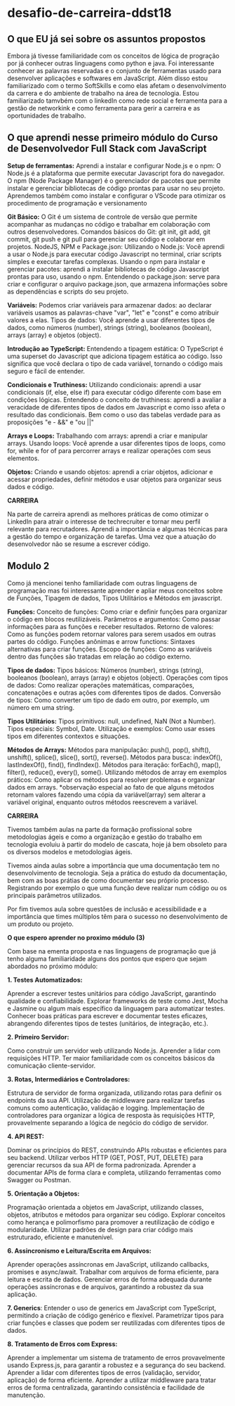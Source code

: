 # desafio-de-carreira-ddst18


## O que EU já sei sobre os assuntos propostos

Embora já tivesse familiaridade com os conceitos de lógica de progração por já conhecer outras linguagens como python e java. Foi interessante conhecer as palavras reservadas e o conjunto de ferramentas usado para desenvolver aplicações e softwares em JavaScript.
Além disso estou familiarizado com o termo SoftSkills e como elas afetam o desenvolvimento da carrera e do ambiente de trabalho na área de tecnologia.
Estou familiarizado tamvbém com o linkedIn como rede social e ferramenta para a gestão de networkink e como ferramenta para gerir a carreira e as oportunidades de trabalho.


## O que aprendi nesse primeiro módulo do Curso de Desenvolvedor Full Stack com JavaScript 

**Setup de ferramentas:**
Aprendi a instalar e configurar Node.js e o npm: O Node.js é a plataforma que permite executar Javascript fora do navegador. O npm (Node Package Manager) é o gerenciador de pacotes que permite instalar e gerenciar bibliotecas de código prontas para usar no seu projeto.
Aprendemos também como instalar e configurar o VScode para otimizar os procedimento de programação e versionamento

**Git Básico:**
O Git é um sistema de controle de versão que permite acompanhar as mudanças no código e trabalhar em colaboração com outros desenvolvedores.
Comandos básicos do Git: git init, git add, git commit, git push e git pull para gerenciar seu código e colaborar em projetos.
NodeJS, NPM e Package.json:
Utilizando o Node.js: Você aprendi a usar o Node.js para executar código Javascript no terminal, criar scripts simples e executar tarefas complexas.
Usando o npm para instalar e gerenciar pacotes: aprendi a instalar bibliotecas de código Javascript prontas para uso, usando o npm.
Entendendo o package.json: serve para criar e configurar o arquivo package.json, que armazena informações sobre as dependências e scripts do seu projeto.

**Variáveis:**
Podemos criar variáveis para armazenar dados: ao declarar variáveis usamos as palavras-chave "var", "let" e "const" e como atribuir valores a elas.
Tipos de dados: Você aprende a usar diferentes tipos de dados, como números (number), strings (string), booleanos (boolean), arrays (array) e objetos (object).

**Introdução ao TypeScript:**
Entendendo a tipagem estática: O TypeScript é uma superset do Javascript que adiciona tipagem estática ao código. Isso significa que você declara o tipo de cada variável, tornando o código mais seguro e fácil de entender.

**Condicionais e Truthiness:**
Utilizando condicionais: aprendi a usar condicionais (if, else, else if) para executar código diferente com base em condições lógicas.
Entendendo o conceito de truthiness: aprendi a avaliar a veracidade de diferentes tipos de dados em Javascript e como isso afeta o resultado das condicionais. Bem como o uso das tabelas verdade para as proposições "e - &&" e "ou ||"

**Arrays e Loops:**
Trabalhando com arrays: aprendi a criar e manipular arrays.
Usando loops: Você aprende a usar diferentes tipos de loops, como for, while e for of para percorrer arrays e realizar operações com seus elementos.

**Objetos:**
Criando e usando objetos: aprendi a criar objetos, adicionar e acessar propriedades, definir métodos e usar objetos para organizar seus dados e código.

**CARREIRA**

Na parte de carreira aprendi as melhores práticas de como otimizar o LinkedIn para atrair o interesse de techrecruiter e tornar meu perfil relevante para recrutadores.
Aprendi a importância e algumas técnicas para a gestão do tempo e organização de tarefas. Uma vez que a atuação do desenvolvedor não se resume a escrever código.

## Modulo 2

Como já mencionei tenho familiaridade com outras linguagens de programação mas foi interessante aprender e apliar meus conceitos sobre de Funções, Tipagem de dados, Tipos Utilitários e Métodos em javascript.

**Funções:**
Conceito de funções: Como criar e definir funções para organizar o código em blocos reutilizáveis.
Parâmetros e argumentos: Como passar informações para as funções e receber resultados.
Retorno de valores: Como as funções podem retornar valores para serem usados em outras partes do código.
Funções anônimas e arrow functions: Sintaxes alternativas para criar funções.
Escopo de funções: Como as variáveis dentro das funções são tratadas em relação ao código externo.

**Tipos de dados:**
Tipos básicos: Números (number), strings (string), booleanos (boolean), arrays (array) e objetos (object).
Operações com tipos de dados: Como realizar operações matemáticas, comparações, concatenações e outras ações com diferentes tipos de dados.
Conversão de tipos: Como converter um tipo de dado em outro, por exemplo, um número em uma string.

**Tipos Utilitários:**
Tipos primitivos: null, undefined, NaN (Not a Number).
Tipos especiais: Symbol, Date.
Utilização e exemplos: Como usar esses tipos em diferentes contextos e situações.

**Métodos de Arrays:**
Métodos para manipulação: push(), pop(), shift(), unshift(), splice(), slice(), sort(), reverse().
Métodos para busca: indexOf(), lastIndexOf(), find(), findIndex().
Métodos para iteração: forEach(), map(), filter(), reduce(), every(), some().
Utilizando métodos de array em exemplos práticos: Como aplicar os métodos para resolver problemas e organizar dados em arrays.
*observação especial ao fato de que alguns métodos retornam valores fazendo uma cópia da variável(array) sem alterar a variável original, enquanto outros métodos reescrevem a variável.

**CARREIRA**

Tivemos também aulas na parte da formação profissional sobre metodologias ágeis e como a organização e gestão do trabalho em tecnologia evoluiu à partir do modelo de cascata, hoje já bem obsoleto para os diversos modelos e metodologias ágeis.

Tivemos ainda aulas sobre a importância que uma documentação tem no desenvolvimento de tecnologia. Seja a prática do estudo da documentação, bem com as boas prátias de como documentar seu próprio processo. Registrando por exemplo o que uma função deve realizar num código ou os principais parâmetros utilizados.

Por fim tivemos aula sobre questões de inclusão e acessibilidade e a importância que times múltiplos têm para o sucesso no desenvolvimento de um produto ou projeto.

**O que espero aprender no proximo módulo (3)**

Com base na ementa proposta e nas linguagens de programação que já tenho alguma familiaridade alguns dos pontos que espero que sejam abordados no próximo módulo:

**1. Testes Automatizados:**

Aprender a escrever testes unitários para código JavaScript, garantindo qualidade e confiabilidade.
Explorar frameworks de teste como Jest, Mocha e Jasmine ou algum mais específico da linguagem para automatizar testes.
Conhecer boas práticas para escrever e documentar testes eficazes, abrangendo diferentes tipos de testes (unitários, de integração, etc.).

**2. Primeiro Servidor:**

Como construir um servidor web utilizando Node.js.
Aprender a lidar com requisições HTTP.
Ter maior familiaridade com os conceitos básicos da comunicação cliente-servidor.

**3. Rotas, Intermediários e Controladores:**

Estrutura de servidor de forma organizada, utilizando rotas para definir os endpoints da sua API.
Utilização de middleware para realizar tarefas comuns como autenticação, validação e logging.
Implementação de controladores para organizar a lógica de resposta às requisições HTTP, provavelmente separando a lógica de negócio do código de servidor.

**4. API REST:**

Dominar os princípios do REST, construindo APIs robustas e eficientes para seu backend.
Utilizar verbos HTTP (GET, POST, PUT, DELETE) para gerenciar recursos da sua API de forma padronizada.
Aprender a documentar APIs de forma clara e completa, utilizando ferramentas como Swagger ou Postman.

**5. Orientação a Objetos:**

Programação orientada a objetos em JavaScript, utilizando classes, objetos, atributos e métodos para organizar seu código.
Explorar conceitos como herança e polimorfismo para promover a reutilização de código e modularidade.
Utilizar padrões de design para criar código mais estruturado, eficiente e manutenível.

**6.  Assincronismo e Leitura/Escrita em Arquivos:**

Aprender operações assíncronas em JavaScript, utilizando callbacks, promises e async/await.
Trabalhar com arquivos de forma eficiente, para leitura e escrita de dados.
Gerenciar erros de forma adequada durante operações assíncronas e de arquivos, garantindo a robustez da sua aplicação.

**7. Generics**:
Entender o uso de generics em JavaScript com TypeScript, permitindo a criação de código genérico e flexível.
Parametrizar tipos para criar funções e classes que podem ser reutilizadas com diferentes tipos de dados.


**8. Tratamento de Erros com Express:**

Aprender a implementar um sistema de tratamento de erros provavelmente usando Express.js, para garantir a robustez e a segurança do seu backend.
Aprender a lidar com diferentes tipos de erros (validação, servidor, aplicação) de forma eficiente.
Aprender a utilizar middleware para tratar erros de forma centralizada, garantindo consistência e facilidade de manutenção.
